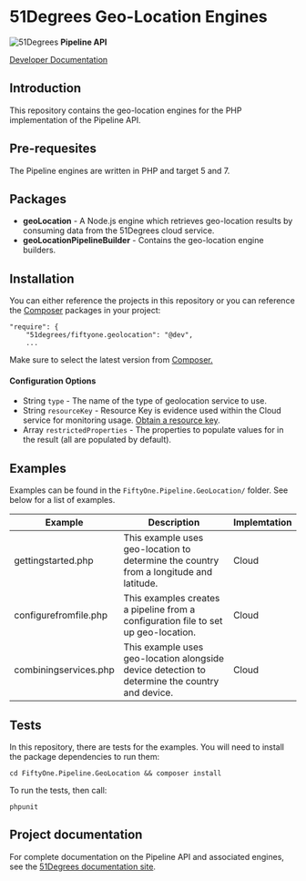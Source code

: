 # 51Degrees Geo-Location Engines

![51Degrees](https://51degrees.com/DesktopModules/FiftyOne/Distributor/Logo.ashx?utm_source=github&utm_medium=repository&utm_content=readme_main&utm_campaign=php-open-source "Data rewards the curious") **Pipeline API**

[Developer Documentation](https://docs.51degrees.com?utm_source=github&utm_medium=repository&utm_content=documentation&utm_campaign=php-open-source "developer documentation")

## Introduction

This repository contains the geo-location engines for the PHP implementation of the Pipeline API.

## Pre-requesites

The Pipeline engines are written in PHP and target 5 and 7.

## Packages
- **geoLocation** - A Node.js engine which retrieves geo-location results by consuming data from the 51Degrees cloud service.
- **geoLocationPipelineBuilder** - Contains the geo-location engine builders.

## Installation

You can either reference the projects in this repository or you can reference the [Composer][composer] packages in your project:

```
"require": {
    "51degrees/fiftyone.geolocation": "@dev",
    ...
```

Make sure to select the latest version from [Composer.][composer]

#### Configuration Options

 - String ``type`` - The name of the type of geolocation service to use.
 - String ``resourceKey`` - Resource Key is evidence used within the Cloud service for monitoring usage. [Obtain a resource key](https://configure.51degrees.com).
 - Array ``restrictedProperties`` - The properties to populate values for in the result (all are populated by default).

## Examples

Examples can be found in the `FiftyOne.Pipeline.GeoLocation/` folder. See below for a list of examples.

|Example|Description|Implemtation|
|-------|-----------|------------|
|gettingstarted.php|This example uses geo-location to determine the country from a longitude and latitude.|Cloud|
|configurefromfile.php|This examples creates a pipeline from a configuration file to set up geo-location.|Cloud|
|combiningservices.php|This example uses geo-location alongside device detection to determine the country and device.|Cloud|

## Tests

In this repository, there are tests for the examples. 
You will need to install the package dependencies to run them:

`cd FiftyOne.Pipeline.GeoLocation && composer install`

To run the tests, then call:

`phpunit`

## Project documentation

For complete documentation on the Pipeline API and associated engines, see the [51Degrees documentation site][Documentation].

[Documentation]: https://docs.51degrees.com
[composer]: https://packagist.org/packages/51degrees/fiftyone.geolocation